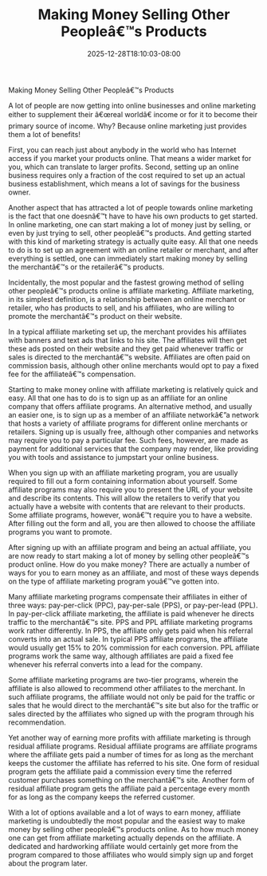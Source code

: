 ﻿---
title: "Making Money Selling Other Peopleâ€™s Products"
date: 2025-12-28T18:10:03-08:00
description: "35 divers marketing articles Tips for Web Success"
featured_image: "/images/35 divers marketing articles.jpg"
tags: ["35 divers marketing articles"]
---

Making Money Selling Other Peopleâ€™s Products


A lot of people are now getting into online businesses and online marketing either to supplement their â€œreal worldâ€ income or for it to become their primary source of income.  Why?  Because online marketing just provides them a lot of benefits!

First, you can reach just about anybody in the world who has Internet access if you market your products online.  That means a wider market for you, which can translate to larger profits.  Second, setting up an online business requires only a fraction of the cost required to set up an actual business establishment, which means a lot of savings for the business owner.

Another aspect that has attracted a lot of people towards online marketing is the fact that one doesnâ€™t have to have his own products to get started.  In online marketing, one can start making a lot of money just by selling, or even by just trying to sell, other peopleâ€™s products.  And getting started with this kind of marketing strategy is actually quite easy.  All that one needs to do is to set up an agreement with an online retailer or merchant, and after everything is settled, one can immediately start making money by selling the merchantâ€™s or the retailerâ€™s products. 
 
Incidentally, the most popular and the fastest growing method of selling other peopleâ€™s products online is affiliate marketing.  Affiliate marketing, in its simplest definition, is a relationship between an online merchant or retailer, who has products to sell, and his affiliates, who are willing to promote the merchantâ€™s product on their website.

In a typical affiliate marketing set up, the merchant provides his affiliates with banners and text ads that links to his site.  The affiliates will then get these ads posted on their website and they get paid whenever traffic or sales is directed to the merchantâ€™s website.  Affiliates are often paid on commission basis, although other online merchants would opt to pay a fixed fee for the affiliateâ€™s compensation.
 
Starting to make money online with affiliate marketing is relatively quick and easy.  All that one has to do is to sign up as an affiliate for an online company that offers affiliate programs.  An alternative method, and usually an easier one, is to sign up as a member of an affiliate networkâ€”a network that hosts a variety of affiliate programs for different online merchants or retailers.  Signing up is usually free, although other companies and networks may require you to pay a particular fee.  Such fees, however, are made as payment for additional services that the company may render, like providing you with tools and assistance to jumpstart your online business.

When you sign up with an affiliate marketing program, you are usually required to fill out a form containing information about yourself.  Some affiliate programs may also require you to present the URL of your website and describe its contents.  This will allow the retailers to verify that you actually have a website with contents that are relevant to their products.  Some affiliate programs, however, wonâ€™t require you to have a website.  After filling out the form and all, you are then allowed to choose the affiliate programs you want to promote.

After signing up with an affiliate program and being an actual affiliate, you are now ready to start making a lot of money by selling other peopleâ€™s product online.  How do you make money?  There are actually a number of ways for you to earn money as an affiliate, and most of these ways depends on the type of affiliate marketing program youâ€™ve gotten into.

Many affiliate marketing programs compensate their affiliates in either of three ways: pay-per-click (PPC), pay-per-sale (PPS), or pay-per-lead (PPL).  In pay-per-click affiliate marketing, the affiliate is paid whenever he directs traffic to the merchantâ€™s site.  PPS and PPL affiliate marketing programs work rather differently.  In PPS, the affiliate only gets paid when his referral converts into an actual sale.  In typical PPS affiliate programs, the affiliate would usually get 15% to 20% commission for each conversion.  PPL affiliate programs work the same way, although affiliates are paid a fixed fee whenever his referral converts into a lead for the company.

Some affiliate marketing programs are two-tier programs, wherein the affiliate is also allowed to recommend other affiliates to the merchant.  In such affiliate programs, the affiliate would not only be paid for the traffic or sales that he would direct to the merchantâ€™s site but also for the traffic or sales directed by the affiliates who signed up with the program through his recommendation.

Yet another way of earning more profits with affiliate marketing is through residual affiliate programs.  Residual affiliate programs are affiliate programs where the affiliate gets paid a number of times for as long as the merchant keeps the customer the affiliate has referred to his site.  One form of residual program gets the affiliate paid a commission every time the referred customer purchases something on the merchantâ€™s site.  Another form of residual affiliate program gets the affiliate paid a percentage every month for as long as the company keeps the referred customer.

With a lot of options available and a lot of ways to earn money, affiliate marketing is undoubtedly the most popular and the easiest way to make money by selling other peopleâ€™s products online.  As to how much money one can get from affiliate marketing actually depends on the affiliate.  A dedicated and hardworking affiliate would certainly get more from the program compared to those affiliates who would simply sign up and forget about the program later. 

